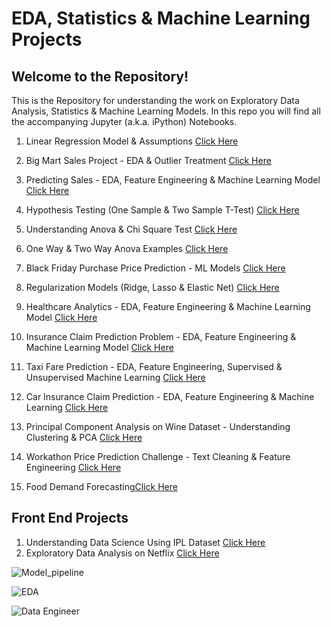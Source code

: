 # EDA, Statistics & Machine Learning Projects

## Welcome to the Repository!

This is the Repository for understanding the work on Exploratory Data Analysis, Statistics & Machine Learning Models. In this repo you will find all the accompanying Jupyter (a.k.a. iPython) Notebooks.

1. Linear Regression Model & Assumptions [Click Here](https://github.com/mukul-mschauhan/Data-Science-Projects/blob/master/Linear%20Regression%20-%20TTest%20FTest%20%26%20Assumptions.ipynb)

2. Big Mart Sales Project - EDA & Outlier Treatment [Click Here](https://github.com/mukul-mschauhan/Data-Science-Projects/blob/master/Big%20Sales%20Mart%20-%20EDA%20%26%20Outlier%20Removal%20-%20GBM%20RMSE%201105.ipynb)

3. Predicting Sales - EDA, Feature Engineering & Machine Learning Model [Click Here](https://github.com/mukul-mschauhan/Data-Science-Projects/blob/master/BigMart%20Sales%20Case%20Study%20-%20Final%20Script.ipynb)

4. Hypothesis Testing (One Sample & Two Sample T-Test) [Click Here](https://github.com/mukul-mschauhan/Data-Science-Projects/blob/master/Hypothesis%20Test%20One%20sample%20and%20two%20sample%20T%20Test%20.ipynb)

5. Understanding Anova & Chi Square Test [Click Here](https://github.com/mukul-mschauhan/Data-Science-Projects/blob/master/Understanding%20Anova%20%26%20Chi%20Square%20Test%20in%20Titanic.ipynb)

6. One Way & Two Way Anova Examples [Click Here](https://github.com/mukul-mschauhan/Data-Science-Projects/blob/master/Anova%20with%20Calculations%20and%20Dataset.ipynb)

7. Black Friday Purchase Price Prediction - ML Models [Click Here](https://github.com/mukul-mschauhan/Data-Science-Projects/blob/master/Black%20Friday%20Sales%20Problem.ipynb)

8. Regularization Models (Ridge, Lasso & Elastic Net) [Click Here](https://github.com/mukul-mschauhan/Data-Science-Projects/blob/master/Lasso%20and%20Ridge%20Regression%20-%20Big%20Sales%20Mart%20Competition%20.ipynb)

9. Healthcare Analytics - EDA, Feature Engineering & Machine Learning Model [Click Here](https://github.com/mukul-mschauhan/Data-Science-Projects/blob/master/Healthcare%20Analytics.ipynb)

10. Insurance Claim Prediction Problem - EDA, Feature Engineering & Machine Learning Model [Click Here](https://github.com/mukul-mschauhan/Data-Science-Projects/blob/master/Insurance%20Claim%20Prediction%20(1).ipynb)

11. Taxi Fare Prediction - EDA, Feature Engineering, Supervised & Unsupervised Machine Learning [Click Here](https://github.com/mukul-mschauhan/Machine-Learning-Projects/blob/master/Taxi%20Fare%20Prediction.ipynb)

12. Car Insurance Claim Prediction - EDA, Feature Engineering & Machine Learning [Click Here](https://github.com/mukul-mschauhan/Machine-Learning-Projects/blob/master/Insurance%20Claim%20Prediction%20(1).ipynb)

13. Principal Component Analysis on Wine Dataset - Understanding Clustering & PCA [Click Here](https://github.com/mukul-mschauhan/Machine-Learning-Projects/blob/master/Mukul_Chauhan_PGID_12220001%20PCA%20(1).ipynb)

14. Workathon Price Prediction Challenge - Text Cleaning & Feature Engineering [Click Here](https://github.com/mukul-mschauhan/Machine-Learning-Projects/blob/master/Workathon.ipynb)
15. Food Demand Forecasting[Click Here](https://github.com/mukul-mschauhan/Machine-Learning-Projects/blob/master/Food%20Demand%20Forecasting.ipynb)


## Front End Projects

1. Understanding Data Science Using IPL Dataset [Click Here](https://mukul-mschauhan-analysis-ipl-st-d3zblg.streamlitapp.com/)
2. Exploratory Data Analysis on Netflix [Click Here](https://mukul-mschauhan-netflix-de-netflix-bcwq7q.streamlitapp.com/)

![Model_pipeline](https://github.com/user-attachments/assets/acecb21a-7bcf-4168-8e69-4d85536112fa)



![EDA](https://github.com/user-attachments/assets/1169251a-ef1d-4e87-b263-2ad73d9b3e2c)


![Data Engineer](https://github.com/user-attachments/assets/e02f1cbc-b078-460b-b8e5-3a26c7f53439)

 


